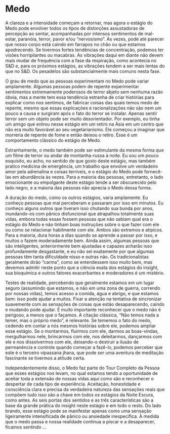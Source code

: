 # Medo

A clareza e a intensidade começam a retornar, mas agora o estágio do Medo pode envolver todos os tipos de distorções assustadoras de percepção ao sentar, acompanhadas por intensos sentimentos de mal-estar, paranóia, terror, pavor e/ou “nervosismo”. Às vezes, pode até parecer que nosso corpo está caindo em farrapos no chão ou que estamos apodrecendo. Se tivermos fortes tendências de concentração, podemos ter visões horripilantes ou macabras. As vibrações daqui em diante não devem mais mudar de frequência com a fase da respiração, como acontecia no S&D e, para os próximos estágios, as vibrações tendem a ser mais lentas do que no S&D. Os pesadelos são substancialmente mais comuns nesta fase.

O grau de medo que as pessoas experimentam no Medo pode variar amplamente. Algumas pessoas podem de repente experimentar sentimentos extremamente poderosos de terror abjeto sem nenhuma razão óbvia, mas a mente tem essa tendência estranha de criar histórias para explicar como nos sentimos, de fabricar coisas das quais temos medo de repente, mesmo que essas explicações e racionalizações não são nem um pouco a causa e surgiram após o fato do terror se instalar. Apenas sentir terror sem um objeto pode ser muito desorientador. Por exemplo, eu tinha um amigo que entrou nesse estágio em um retiro na Ásia em um centro que não era muito favorável ao seu vegetarianismo. Ele começou a imaginar que morreria de repente de fome e então deixou o retiro. Esse é um comportamento clássico do estágio de Medo.

Estranhamente, o medo também pode ser estimulante da mesma forma que um filme de terror ou andar de montanha-russa à noite. Eu sou um pouco esquisito, eu acho, no sentido de que gosto deste estágio, mas também pratico medicina de emergência, um trabalho que envolve um verdadeiro amor pela adrenalina e coisas terríveis, e o estágio do Medo pode fornecê-las em abundância às vezes. Para a maioria das pessoas, entretanto, o lado emocionante ou empolgante deste estágio tende a ser obscurecido pelo lado negro, e a maioria das pessoas não aprecia o Medo dessa forma.

A duração do medo, como os outros estágios, varia amplamente. Eu conheço pessoas que mal perceberam e passaram por isso em minutos. Eu conheço alguns outros que tiveram isso chutando sua bunda por anos, inundando-os com pânico disfuncional que atrapalhou totalmente suas vidas, embora todas essas fossem pessoas que não sabiam qual era o estágio do Medo e não tinham boas instruções sobre o que fazer com ele ou como se relacionar habilmente com ele. Ambos são extremos e atípicos. Para a maioria, dura horas a dias quando se aprende a passar por isso, e muitos o fazem moderadamente bem. Ainda assim, algumas pessoas que são inteligentes, anteriormente bem ajustadas e capazes acharão isso profundamente desgastante, e eu não sei exatamente por que algumas pessoas têm tanta dificuldade nisso e outras não. Os tradicionalistas geralmente dirão “carma”, como se entendessem isso muito bem, mas devemos admitir neste ponto que a ciência exata dos estágios do insight, sua bioquímica e outros fatores exacerbantes e moderadores é um mistério.

Testes de realidade, percebendo que geralmente estamos em um lugar seguro (assumindo que estamos, e não em uma zona de guerra, correndo por nossas vidas), temos acesso a comida, água e abrigo, e que estamos bem: isso pode ajudar a muitos. Fixar a atenção na tentativa de sincronizar suavemente com as sensações de coisas que estão desaparecendo, caindo e mudando pode ajudar. É muito importante reconhecer que o medo não é perigoso, a menos que o façamos. A citação clássica, “Não temos nada a temer, mas o próprio medo”, é relevante. Se tememos o fato do medo, cedendo em contar a nós mesmos histórias sobre ele, podemos ampliar esse estágio. Se o montarmos, fluirmos com ele, darmos as boas-vindas, mergulharmos nele, brincarmos com ele, nos deleitarmos, dançarmos com ele e nos dissolvermos com ele, deixando-o destruir a ilusão de permanência e controle quando começar a fazê-lo, podemos perceber que este é o terceiro vipassana jhana, que pode ser uma aventura de meditação fascinante se tivermos a atitude certa.

Independentemente disso, o Medo faz parte do Tour Completo da Pessoa que esses estágios nos levam, no qual estamos tendo a oportunidade de aceitar toda a extensão de nossas vidas aqui como são e reconhecer o despertar de cada tipo de experiência. Aceitação, honestidade e consciência clara e precisa da verdadeira natureza das sensações reais que compõem tudo isso são a chave em todos os estágios da Noite Escura, como antes. As seis portas dos sentidos e as três características são a base da grande prática do insight neste estágio e em todo o resto. Do lado brando, esse estágio pode se manifestar apenas como uma sensação ligeiramente intensificada de pânico ou ansiedade inespecífica. À medida que o medo passa e nossa realidade continua a piscar e a desaparecer, ficamos sentindo ...
